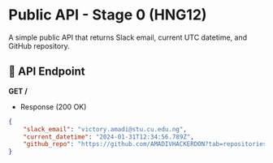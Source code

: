 # Public API - Stage 0 (HNG12)
A simple public API that returns Slack email, current UTC datetime, and GitHub repository.

## 📌 API Endpoint
**GET /**  
- Response (200 OK)
```json
{
    "slack_email": "victory.amadi@stu.cu.edu.ng",
    "current_datetime": "2024-01-31T12:34:56.789Z",
    "github_repo": "https://github.com/AMADIVHACKERDON?tab=repositories"
}

